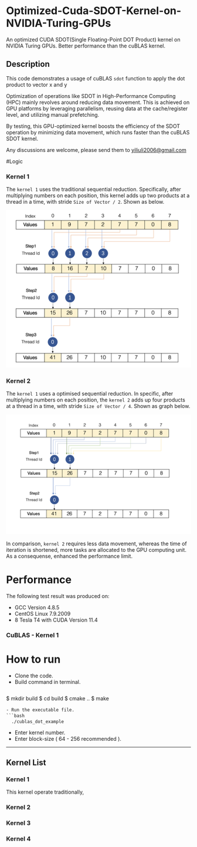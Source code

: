 # Optimized-Cuda-SDOT-Kernel-on-NVIDIA-Turing-GPUs
An optimized CUDA SDOT(Single Floating-Point DOT Product) kernel on NVIDIA Turing GPUs. Better performance than the cuBLAS kernel.
## Description

This code demonstrates a usage of cuBLAS `sdot` function to apply the dot product to vector x and y

Optimization of operations like SDOT in High-Performance Computing (HPC) mainly revolves around reducing data movement. This is achieved on GPU platforms by leveraging parallelism, reusing data at the cache/register level, and utilizing manual prefetching. 

By testing, this GPU-optimized kernel boosts the efficiency of the SDOT operation by minimizing data movement, which runs faster than the cuBLAS SDOT kernel.

Any discussions are welcome, please send them to yiliuli2006@gmail.com

#Logic
### Kernel 1 
The `kernel 1` uses the traditional sequential reduction. Specifically, after multiplying numbers on each position, this kernel adds up two products at a thread in a time, with stride `Size of Vector / 2`. 
Shown as below. 

![logic1](figs/kernel1logic.png)

### Kernel 2
The `kernel 1` uses a optimised sequential reduction. In specific, after multiplying numbers on each position, the `kernel 2` adds up four products at a thread in a time, with stride `Size of Vector / 4`. 
Shown as graph below. 

![logic1](figs/kernel2logic.png)

In comparison, `kernel 2` requires less data movement, whereas the time of iteration is shortened, more tasks are allocated to the GPU computing unit. As a consequense, enhanced the performance limit.



# Performance
The following test result was produced on:
- GCC Version 4.8.5
- CentOS Linux 7.9.2009
- 8 Tesla T4 with CUDA Version 11.4
### CuBLAS - Kernel 1 



# How to run
- Clone the code.
- Build command in terminal.
    ```bash
$ mkdir build
$ cd build
$ cmake ..
$ make
```
- Run the executable file.
```bash
  ./cublas_dot_example
```
- Enter kernel number.
- Enter block-size ( 64 - 256 recommended ).

------------

## Kernel List
### Kernel 1
This kernel operate traditionally, 


### Kernel 2
### Kernel 3
### Kernel 4






